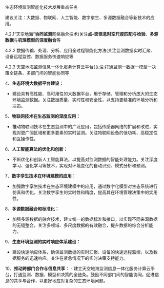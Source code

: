 生态环境监测智能化技术发展重点任务

建议关注：大数据、物联网、人工智能、数字挛生、多源数据融合等新技术的应用。

4.2.1“天空地海”**协同监测**网络融合技术(关注**点-面信息时空尺度匹配与检验**、**多源数据**与**机理模型的深度融合**等

4.2.2 数据传输、处理、分析、应用全过程智能化方法(关注监测数据实时汇聚、设备远程监控、数据服务快速响应等

4.2.3·天空地海监测信息一体化服务计算云平台(关注:打通监测一数据一模型一决策全链条、多部门间的智能协同等


  
4、**生态环境大数据平台建设：**
- 建设具有高性能、高可用性的大数据平台，用于存储、管理和分析庞大的生态环境监测数据。关注数据质量、实时性和安全性，以支持更精准的环境分析和决策。

5、**物联网技术在生态监测的深度应用：**
- 推动物联网技术在生态监测中的广泛应用，包括传感器网络的扩展和改进，实现对更广阔区域和更多要素的实时监测。关注物联网设备的低功耗、高稳定性和互操作性。

6、**人工智能算法的优化和创新：**
- 不断优化和创新人工智能算法，以提高对监测数据的智能处理能力。关注深度学习、强化学习等技术，实现对环境变化的自动识别、模式分析和预测。

7、**数字孪生技术在环境建模的应用：**
- 加强数字孪生技术在生态环境建模中的应用，通过数字化模型对生态系统进行仿真和优化。关注数字孪生的实时性和精度，提高其在环境管理决策中的实用性。

8、**多源数据融合和标准化：**
- 加强多源数据的融合技术，建立统一的数据标准和接口，以实现不同来源数据的无缝整合。关注多领域、多尺度数据的有效融合，提升数据的综合分析能力。

9、**生态环境监测的实时响应体系建设：**
- 建设快速响应体系，确保监测数据的实时汇聚、设备的快速远程监控，以及数据服务的迅速响应。关注在紧急情况下的实时决策支持能力。

10、**推动跨部门合作与信息共享：** - 建立天空地海监测信息一体化服务计算云平台，打通监测、数据、模型和决策的全链条。鼓励不同部门间的智能协同，促进信息的共享与合作，以更好地应对复杂的生态环境问题。
